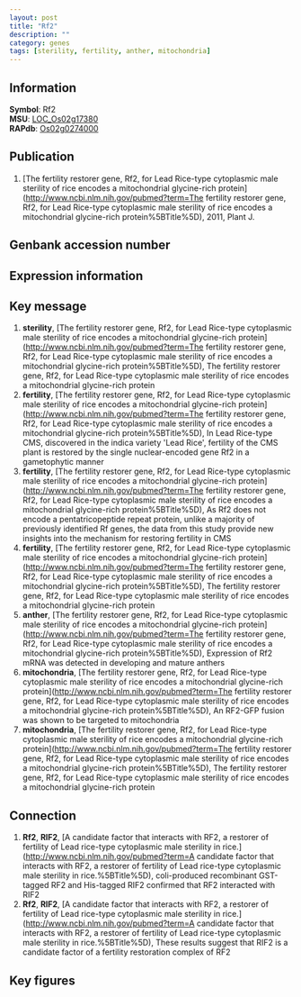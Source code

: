 ```yaml
---
layout: post
title: "Rf2"
description: ""
category: genes
tags: [sterility, fertility, anther, mitochondria]
---
```


## Information
__Symbol__: Rf2  
__MSU__: [LOC_Os02g17380](http://rice.plantbiology.msu.edu/cgi-bin/ORF_infopage.cgi?orf=LOC_Os02g17380)  
__RAPdb__: [Os02g0274000](http://rapdb.dna.affrc.go.jp/viewer/gbrowse_details/irgsp1?name=Os02g0274000)  

## Publication
1. [The fertility restorer gene, Rf2, for Lead Rice-type cytoplasmic male sterility of rice encodes a mitochondrial glycine-rich protein](http://www.ncbi.nlm.nih.gov/pubmed?term=The fertility restorer gene, Rf2, for Lead Rice-type cytoplasmic male sterility of rice encodes a mitochondrial glycine-rich protein%5BTitle%5D), 2011, Plant J.

## Genbank accession number

## Expression information

## Key message
1. __sterility__, [The fertility restorer gene, Rf2, for Lead Rice-type cytoplasmic male sterility of rice encodes a mitochondrial glycine-rich protein](http://www.ncbi.nlm.nih.gov/pubmed?term=The fertility restorer gene, Rf2, for Lead Rice-type cytoplasmic male sterility of rice encodes a mitochondrial glycine-rich protein%5BTitle%5D), The fertility restorer gene, Rf2, for Lead Rice-type cytoplasmic male sterility of rice encodes a mitochondrial glycine-rich protein
2. __fertility__, [The fertility restorer gene, Rf2, for Lead Rice-type cytoplasmic male sterility of rice encodes a mitochondrial glycine-rich protein](http://www.ncbi.nlm.nih.gov/pubmed?term=The fertility restorer gene, Rf2, for Lead Rice-type cytoplasmic male sterility of rice encodes a mitochondrial glycine-rich protein%5BTitle%5D),  In Lead Rice-type CMS, discovered in the indica variety 'Lead Rice', fertility of the CMS plant is restored by the single nuclear-encoded gene Rf2 in a gametophytic manner
3. __fertility__, [The fertility restorer gene, Rf2, for Lead Rice-type cytoplasmic male sterility of rice encodes a mitochondrial glycine-rich protein](http://www.ncbi.nlm.nih.gov/pubmed?term=The fertility restorer gene, Rf2, for Lead Rice-type cytoplasmic male sterility of rice encodes a mitochondrial glycine-rich protein%5BTitle%5D),  As Rf2 does not encode a pentatricopeptide repeat protein, unlike a majority of previously identified Rf genes, the data from this study provide new insights into the mechanism for restoring fertility in CMS
4. __fertility__, [The fertility restorer gene, Rf2, for Lead Rice-type cytoplasmic male sterility of rice encodes a mitochondrial glycine-rich protein](http://www.ncbi.nlm.nih.gov/pubmed?term=The fertility restorer gene, Rf2, for Lead Rice-type cytoplasmic male sterility of rice encodes a mitochondrial glycine-rich protein%5BTitle%5D), The fertility restorer gene, Rf2, for Lead Rice-type cytoplasmic male sterility of rice encodes a mitochondrial glycine-rich protein
5. __anther__, [The fertility restorer gene, Rf2, for Lead Rice-type cytoplasmic male sterility of rice encodes a mitochondrial glycine-rich protein](http://www.ncbi.nlm.nih.gov/pubmed?term=The fertility restorer gene, Rf2, for Lead Rice-type cytoplasmic male sterility of rice encodes a mitochondrial glycine-rich protein%5BTitle%5D),  Expression of Rf2 mRNA was detected in developing and mature anthers
6. __mitochondria__, [The fertility restorer gene, Rf2, for Lead Rice-type cytoplasmic male sterility of rice encodes a mitochondrial glycine-rich protein](http://www.ncbi.nlm.nih.gov/pubmed?term=The fertility restorer gene, Rf2, for Lead Rice-type cytoplasmic male sterility of rice encodes a mitochondrial glycine-rich protein%5BTitle%5D),  An RF2-GFP fusion was shown to be targeted to mitochondria
7. __mitochondria__, [The fertility restorer gene, Rf2, for Lead Rice-type cytoplasmic male sterility of rice encodes a mitochondrial glycine-rich protein](http://www.ncbi.nlm.nih.gov/pubmed?term=The fertility restorer gene, Rf2, for Lead Rice-type cytoplasmic male sterility of rice encodes a mitochondrial glycine-rich protein%5BTitle%5D), The fertility restorer gene, Rf2, for Lead Rice-type cytoplasmic male sterility of rice encodes a mitochondrial glycine-rich protein

## Connection
1. __Rf2__, __RIF2__, [A candidate factor that interacts with RF2, a restorer of fertility of Lead rice-type cytoplasmic male sterility in rice.](http://www.ncbi.nlm.nih.gov/pubmed?term=A candidate factor that interacts with RF2, a restorer of fertility of Lead rice-type cytoplasmic male sterility in rice.%5BTitle%5D),  coli-produced recombinant GST-tagged RF2 and His-tagged RIF2 confirmed that RF2 interacted with RIF2
2. __Rf2__, __RIF2__, [A candidate factor that interacts with RF2, a restorer of fertility of Lead rice-type cytoplasmic male sterility in rice.](http://www.ncbi.nlm.nih.gov/pubmed?term=A candidate factor that interacts with RF2, a restorer of fertility of Lead rice-type cytoplasmic male sterility in rice.%5BTitle%5D), These results suggest that RIF2 is a candidate factor of a fertility restoration complex of RF2

## Key figures


